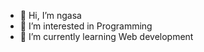 - 👋 Hi, I’m ngasa
- 👀 I’m interested in Programming
- 🌱 I’m currently learning Web development


<!---
sahtatmyatthu/sahtatmyatthu is a ✨ special ✨ repository because its `README.md` (this file) appears on your GitHub profile.
You can click the Preview link to take a look at your changes.
--->
